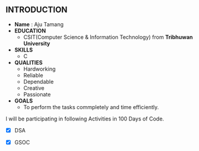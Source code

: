
## INTRODUCTION ##
 
* **Name** : Aju Tamang
* **EDUCATION**
  * CSIT(Computer Science & Information Technology) from **Tribhuwan University**
* **SKILLS**
  * C
* **QUALITIES**
  * Hardworking
  * Reliable
  * Dependable
  * Creative
  * Passionate
* **GOALS**
  * To perform the tasks commpletely and time efficiently. 

I will be participating in following Activities in 100 Days of Code.

- [x] DSA
- [x] GSOC

